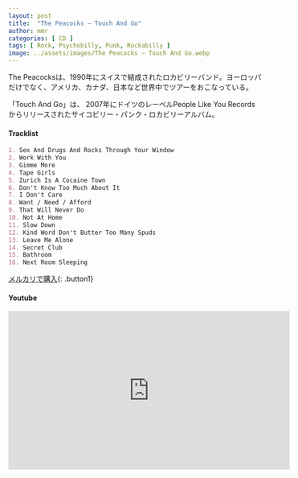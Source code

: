 ```yaml
---
layout: post
title:  "The Peacocks – Touch And Go"
author: mmr
categories: [ CD ]
tags: [ Rock, Psychobilly, Punk, Rockabilly ]
image: ../assets/images/The Peacocks – Touch And Go.webp
---
```


The Peacocksは、1990年にスイスで結成されたロカビリーバンド。ヨーロッパだけでなく、アメリカ、カナダ、日本など世界中でツアーをおこなっている。

「Touch And Go」は、 2007年にドイツのレーベルPeople Like You Recordsからリリースされたサイコビリー・パンク・ロカビリーアルバム。

#### Tracklist
```md
1. Sex And Drugs And Rocks Through Your Window
2. Work With You
3. Gimme More
4. Tape Girls
5. Zurich Is A Cocaine Town
6. Don't Know Too Much About It
7. I Don't Care
8. Want / Need / Afford
9. That Will Never Do
10. Not At Home
11. Slow Down
12. Kind Word Don't Butter Too Many Spuds
13. Leave Me Alone
14. Secret Club
15. Bathroom
16. Next Room Sleeping
```

[メルカリで購入](https://jp.mercari.com/item/m96378151065?afid=6142608987){: .button1}

#### Youtube
<iframe width="560" height="315" src="https://www.youtube.com/embed/0EMCdC7FDd0?si=9UtihdPQr5OA7g1I" title="YouTube video player" frameborder="0" allow="accelerometer; autoplay; clipboard-write; encrypted-media; gyroscope; picture-in-picture; web-share" referrerpolicy="strict-origin-when-cross-origin" allowfullscreen></iframe>
